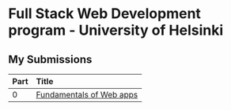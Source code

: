 # Full Stack Web Development program - University of Helsinki

## My Submissions

| Part | Title                                                                                     |
| :--- | :---------------------------------------------------------------------------------------- |
| 0    | [Fundamentals of Web apps](https://github.com/DakouriKobri/fullstackopen/tree/main/part0) |

